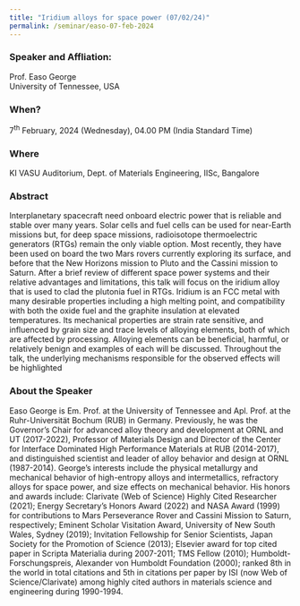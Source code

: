 ```yaml
---
title: "Iridium alloys for space power (07/02/24)"
permalink: /seminar/easo-07-feb-2024
---
```

### Speaker and Affliation:
Prof. Easo George <br>
University of Tennessee, USA

### When?
7<sup>th</sup> February, 2024 (Wednesday), 04.00 PM (India Standard Time)

### Where
KI VASU Auditorium, Dept. of Materials Engineering, IISc, Bangalore

### Abstract
Interplanetary spacecraft need onboard electric power that is reliable and stable over many years. Solar cells and fuel cells can be used for near-Earth missions but, for deep space missions, radioisotope thermoelectric generators (RTGs) remain the only viable option. Most recently, they have been used on board the two Mars rovers currently exploring its surface, and before that the New Horizons mission to Pluto and the Cassini mission to Saturn. After a brief review of different space power systems and their relative advantages and limitations, this talk will focus on the iridium alloy that is used to clad the plutonia fuel in RTGs. Iridium is an FCC metal with many desirable properties including a high melting point, and compatibility with both the oxide fuel and the graphite insulation at elevated temperatures. Its mechanical properties are strain rate sensitive, and influenced by grain size and trace levels of alloying elements, both of which are affected by processing. Alloying elements can be beneficial, harmful, or relatively benign and examples of each will be discussed. Throughout the talk, the underlying mechanisms responsible for the observed effects will be highlighted
   
### About the Speaker
Easo George is Em. Prof. at the University of Tennessee and Apl. Prof. at the Ruhr-Universität Bochum (RUB) in Germany. Previously, he was the Governor’s Chair for advanced alloy theory and development at ORNL and UT (2017-2022), Professor of Materials Design and Director of the Center for Interface Dominated High Performance Materials at RUB (2014-2017), and distinguished scientist and leader of alloy behavior and design at ORNL (1987-2014). George’s interests include the physical metallurgy and mechanical behavior of high-entropy alloys and intermetallics, refractory alloys for space power, and size effects on mechanical behavior. His honors and awards include: Clarivate (Web of Science) Highly Cited Researcher (2021); Energy Secretary’s Honors Award (2022) and NASA Award (1999) for contributions to Mars Perseverance Rover and Cassini Mission to Saturn, respectively; Eminent Scholar Visitation Award, University of New South Wales, Sydney (2019); Invitation Fellowship for Senior Scientists, Japan Society for the Promotion of Science (2013); Elsevier award for top cited paper in Scripta Materialia during 2007-2011; TMS Fellow (2010); Humboldt-Forschungspreis, Alexander von Humboldt Foundation (2000); ranked 8th in the world in total citations and 5th in citations per paper by ISI (now Web of Science/Clarivate) among highly cited authors in materials science and engineering during 1990-1994.
